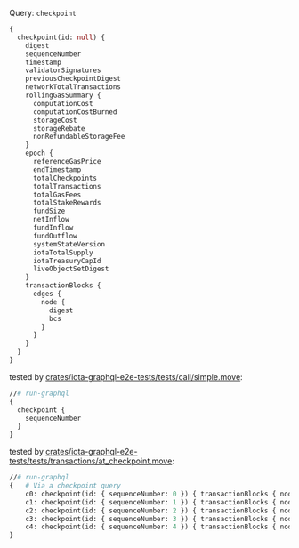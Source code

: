 Query: `checkpoint`

```graphql
{
  checkpoint(id: null) {
    digest
    sequenceNumber
    timestamp
    validatorSignatures
    previousCheckpointDigest
    networkTotalTransactions
    rollingGasSummary {
      computationCost
      computationCostBurned
      storageCost
      storageRebate
      nonRefundableStorageFee
    }
    epoch {
      referenceGasPrice
      endTimestamp
      totalCheckpoints
      totalTransactions
      totalGasFees
      totalStakeRewards
      fundSize
      netInflow
      fundInflow
      fundOutflow
      systemStateVersion
      iotaTotalSupply
      iotaTreasuryCapId
      liveObjectSetDigest
    }
    transactionBlocks {
      edges {
        node {
          digest
          bcs
        }
      }
    }
  }
}
```

tested by [crates/iota-graphql-e2e-tests/tests/call/simple.move](../../../iota-graphql-e2e-tests/tests/call/simple.move):

```graphql
//# run-graphql
{
  checkpoint {
    sequenceNumber
  }
}
```

tested by [crates/iota-graphql-e2e-tests/tests/transactions/at_checkpoint.move](../../../iota-graphql-e2e-tests/tests/transactions/at_checkpoint.move):

```graphql
//# run-graphql
{   # Via a checkpoint query
    c0: checkpoint(id: { sequenceNumber: 0 }) { transactionBlocks { nodes { ...Tx } } }
    c1: checkpoint(id: { sequenceNumber: 1 }) { transactionBlocks { nodes { ...Tx } } }
    c2: checkpoint(id: { sequenceNumber: 2 }) { transactionBlocks { nodes { ...Tx } } }
    c3: checkpoint(id: { sequenceNumber: 3 }) { transactionBlocks { nodes { ...Tx } } }
    c4: checkpoint(id: { sequenceNumber: 4 }) { transactionBlocks { nodes { ...Tx } } }
}
```

